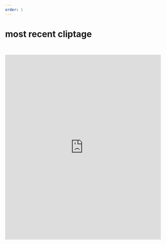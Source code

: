 ```yaml
---
order: 1
---
```


# most recent cliptage

&nbsp;

<iframe width="100%" height="600" src="https://www.youtube.com/embed/VYhArmGLAAw?si=e9NwHtM00uErh1TG" title="YouTube video player" frameborder="0" allow="accelerometer; autoplay; clipboard-write; encrypted-media; gyroscope; picture-in-picture; web-share" allowfullscreen></iframe>
